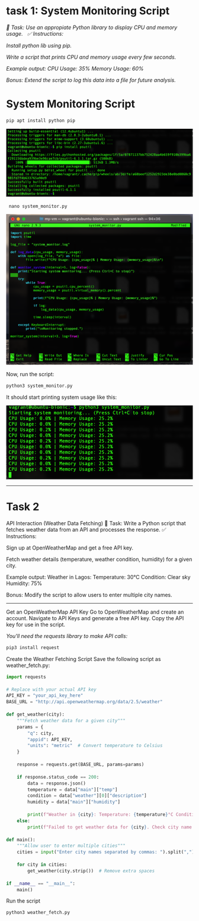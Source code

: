 # task 1: System Monitoring Script
 *📌 Task: Use an appropiate Python library to display CPU and memory usage.*
  *✅ Instructions:*

 *Install python lib using pip.*

 *Write a script that prints CPU and memory usage every few seconds.*

*Example output:*
*CPU Usage: 35% Memory Usage: 60%*

*Bonus: Extend the script to log this data into a file for future analysis.*

# System Monitoring Script

```bash
pip apt install python pip
```
![](https://raw.githubusercontent.com/cliuzy/Team-collaboration/main/images/Sc2.png)

```nano
 nano system_monitor.py
```
![](https://raw.githubusercontent.com/cliuzy/Team-collaboration/main/images/Sc3.png)

Now, run the script:

```bash
python3 system_monitor.py
```
It should start printing system usage like this:


![](https://raw.githubusercontent.com/cliuzy/Team-collaboration/main/images/Sc4.png)
___

# Task 2
API Interaction (Weather Data Fetching)
📌 Task: Write a Python script that fetches weather data from an API and processes the response.
✅ Instructions:

Sign up at OpenWeatherMap and get a free API key.

Fetch weather details (temperature, weather condition, humidity) for a given city.

Example output:
Weather in Lagos: Temperature: 30°C Condition: Clear sky Humidity: 75%

Bonus: Modify the script to allow users to enter multiple city names.
___
Get an OpenWeatherMap API Key
Go to OpenWeatherMap and create an account.
Navigate to API Keys and generate a free API key.
Copy the API key for use in the script.

*You'll need the requests library to make API calls:*
```bash
pip3 install request
```
Create the Weather Fetching Script
Save the following script as weather_fetch.py:

```python
import requests

# Replace with your actual API key
API_KEY = "your_api_key_here"
BASE_URL = "http://api.openweathermap.org/data/2.5/weather"

def get_weather(city):
    """Fetch weather data for a given city"""
    params = {
        "q": city,
        "appid": API_KEY,
        "units": "metric"  # Convert temperature to Celsius
    }
    
    response = requests.get(BASE_URL, params=params)
    
    if response.status_code == 200:
        data = response.json()
        temperature = data["main"]["temp"]
        condition = data["weather"][0]["description"]
        humidity = data["main"]["humidity"]
        
        print(f"Weather in {city}: Temperature: {temperature}°C Condition: {condition.title()} Humidity: {humidity}%")
    else:
        print(f"Failed to get weather data for {city}. Check city name or API key.")

def main():
    """Allow user to enter multiple cities"""
    cities = input("Enter city names separated by commas: ").split(",")

    for city in cities:
        get_weather(city.strip())  # Remove extra spaces

if __name__ == "__main__":
    main()
```
Run the script
```bash
python3 weather_fetch.py
```
